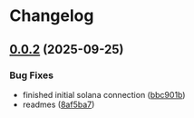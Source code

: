 # Changelog

## [0.0.2](https://github.com/TuwaIO/satellite-connect/compare/orbit-solana-v0.0.1...orbit-solana-v0.0.2) (2025-09-25)


### Bug Fixes

* finished initial solana connection ([bbc901b](https://github.com/TuwaIO/satellite-connect/commit/bbc901b8bff3563e4096dc064e78e33cabbe6cb0))
* readmes ([8af5ba7](https://github.com/TuwaIO/satellite-connect/commit/8af5ba76f248b2d5386322999904d21ced4220f4))
